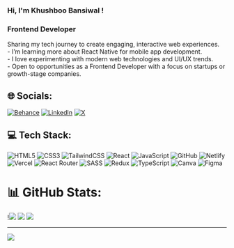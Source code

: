 
### Hi, I'm  Khushboo Bansiwal !
### Frontend Developer
<p> Sharing my tech journey to create engaging, interactive web experiences.<br>     - I’m learning more about React Native for mobile app development.<br>    - I love experimenting with modern web technologies and UI/UX trends.<br>    -  Open to opportunities as a Frontend Developer with a focus on startups or growth-stage companies.


 ## 🌐 Socials:
[![Behance](https://img.shields.io/badge/Behance-1769ff?logo=behance&logoColor=white)](https://behance.net/https://www.behance.net/khushboobansiwal) [![LinkedIn](https://img.shields.io/badge/LinkedIn-%230077B5.svg?logo=linkedin&logoColor=white)](https://linkedin.com/in/https://www.linkedin.com/in/khushboo-bansiwal-65991a174/) [![X](https://img.shields.io/badge/X-black.svg?logo=X&logoColor=white)](https://x.com/https://x.com/KhushbooBan) 

## 💻 Tech Stack:
![HTML5](https://img.shields.io/badge/html5-%23E34F26.svg?style=plastic&logo=html5&logoColor=white) ![CSS3](https://img.shields.io/badge/css3-%231572B6.svg?style=plastic&logo=css3&logoColor=white) 
![TailwindCSS](https://img.shields.io/badge/tailwindcss-%2338B2AC.svg?style=plastic&logo=tailwind-css&logoColor=white) 
 ![React](https://img.shields.io/badge/react-%2320232a.svg?style=plastic&logo=react&logoColor=%2361DAFB)
![JavaScript](https://img.shields.io/badge/javascript-%23323330.svg?style=plastic&logo=javascript&logoColor=%23F7DF1E) 
![GitHub](https://img.shields.io/badge/github-%23121011.svg?style=plastic&logo=github&logoColor=white) 
![Netlify](https://img.shields.io/badge/netlify-%23000000.svg?style=plastic&logo=netlify&logoColor=#00C7B7) ![Vercel](https://img.shields.io/badge/vercel-%23000000.svg?style=plastic&logo=vercel&logoColor=white)  ![React Router](https://img.shields.io/badge/React_Router-CA4245?style=plastic&logo=react-router&logoColor=white) ![SASS](https://img.shields.io/badge/SASS-hotpink.svg?style=plastic&logo=SASS&logoColor=white) ![Redux](https://img.shields.io/badge/redux-%23593d88.svg?style=plastic&logo=redux&logoColor=white) ![TypeScript](https://img.shields.io/badge/typescript-%23007ACC.svg?style=plastic&logo=typescript&logoColor=white) ![Canva](https://img.shields.io/badge/Canva-%2300C4CC.svg?style=plastic&logo=Canva&logoColor=white) ![Figma](https://img.shields.io/badge/figma-%23F24E1E.svg?style=plastic&logo=figma&logoColor=white) 
# 📊 GitHub Stats:
!![](https://github-readme-stats.vercel.app/api?username=KhushbooBansiwal&theme=radical&hide_border=false&include_all_commits=false&count_private=false) ![](https://github-readme-streak-stats.herokuapp.com/?user=KhushbooBansiwal&theme=radical&hide_border=false) ![](https://github-readme-stats.vercel.app/api/top-langs/?username=KhushbooBansiwal&theme=radical&hide_border=false&include_all_commits=false&count_private=false&layout=compact)   


---
[![](https://visitcount.itsvg.in/api?id=KhushbooBansiwal&icon=7&color=10)](https://visitcount.itsvg.in)



